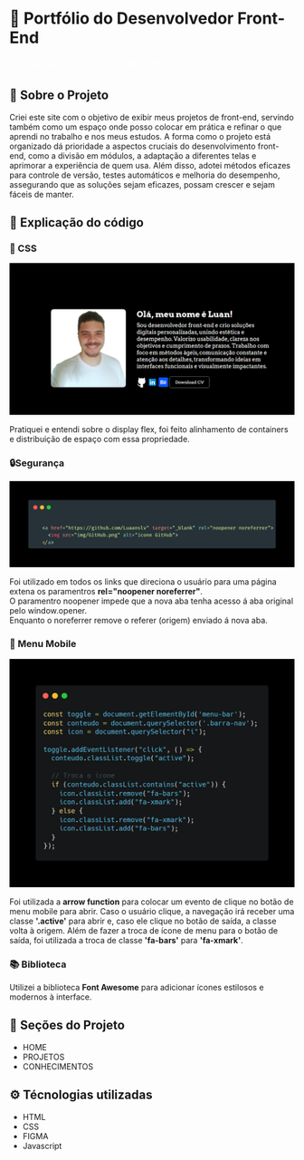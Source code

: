 <style>
    a {
        text-decoration: none;
        color: #fff; 
        cursor: pointer;
    }

    a:hover {
        text-decoration: none; 
        color: #979797ff; 
}

</style>


<h1>🚀 Portfólio do Desenvolvedor Front-End</h1>

<a  href="https://luaanslv.github.io/Portfolio/" target="_blank" title="Meu portfolio" rel="noopener noreferrer">👉 Clique aqui para conhecer meu portfólio!</a>
<h2>🧠 Sobre o Projeto</h2>
<p>Criei este site com o objetivo de exibir meus projetos de front-end, servindo também como um espaço onde posso colocar em prática e refinar o que aprendi no trabalho e nos meus estudos. A forma como o projeto está organizado dá prioridade a aspectos cruciais do desenvolvimento front-end, como a divisão em módulos, a adaptação a diferentes telas e aprimorar a experiência de quem usa. Além disso, adotei métodos eficazes para controle de versão, testes automáticos e melhoria do desempenho, assegurando que as soluções sejam eficazes, possam crescer e sejam fáceis de manter.


<h2>🤔 Explicação do código</h2>

<h3>🎨 CSS</h3>
<img src="img/Sobre.png">
<p>Pratiquei e entendi sobre o display flex, foi feito alinhamento de containers e distribuição de espaço com essa propriedade.</p>

<h3>🔒Segurança</h3>
<img src="img/target_blank.png">
<p>Foi utilizado em todos os links que direciona o usuário para uma página extena os paramentros <strong>rel="noopener noreferrer"</strong>.<br/> O paramentro noopener impede que a nova aba tenha acesso á aba original pelo window.opener. </br> Enquanto o noreferrer remove o referer (origem) enviado á nova aba.</p>

<h3>📱 Menu Mobile</h3>
<img src= "img/carbon.png">
<p> Foi utilizada a <strong>arrow function</strong> para colocar um evento de clique no botão de menu mobile para abrir. Caso o usuário clique, a navegação irá receber uma classe <strong>'.active'</strong> para abrir e, caso ele clique no botão de saída, a classe volta à origem. Além de fazer a troca de ícone de menu para o botão de saída, foi utilizada a troca de classe <strong>'fa-bars'</strong> para <strong>'fa-xmark'</strong>.</p>

<h3>📚 Biblioteca</h3>
<p>Utilizei a biblioteca <strong>Font Awesome</strong> para adicionar ícones estilosos e modernos à interface.</p>
<h2>🎯 Seções do Projeto</h2>

<ul>
    <li>HOME</li>
    <li>PROJETOS</li>
    <li>CONHECIMENTOS</li>
</ul>

<h2>⚙️ Técnologias utilizadas</h2>
<ul>
    <li>HTML</li>
    <li>CSS</li>
    <li>FIGMA</li>
    <li>Javascript</li>
</ul>
